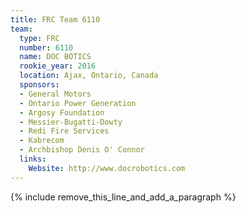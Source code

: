 ```yaml
---
title: FRC Team 6110
team:
  type: FRC
  number: 6110
  name: DOC BOTICS
  rookie_year: 2016
  location: Ajax, Ontario, Canada
  sponsors:
  - General Motors
  - Ontario Power Generation
  - Argosy Foundation
  - Messier-Bugatti-Dowty
  - Redi Fire Services
  - Kabrecom
  - Archbishop Denis O' Connor
  links:
    Website: http://www.docrobotics.com
---
```


{% include remove_this_line_and_add_a_paragraph %}